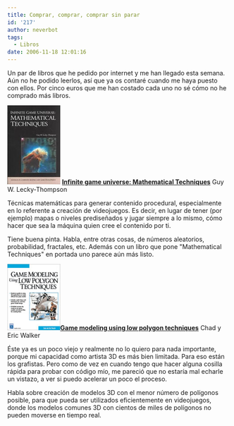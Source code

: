 ```yaml
---
title: Comprar, comprar, comprar sin parar
id: '217'
author: neverbot
tags:
  - Libros
date: 2006-11-18 12:01:16
---
```


Un par de libros que he pedido por internet y me han llegado esta semana. Aún no he podido leerlos, así que ya os contaré cuando me haya puesto con ellos. Por cinco euros que me han costado cada uno no sé cómo no he comprado más libros.

![Infinite Game Universe](./comprar-comprar-comprar-sin-parar/InfiniteGameUniverse.jpg "Infinite Game Universe")
**[Infinite game universe: Mathematical Techniques](http://www.charlesriver.com/books/BookDetail.aspx?productID=8720)** Guy W. Lecky-Thompson

Técnicas matemáticas para generar contenido procedural, especialmente en lo referente a creación de videojuegos. Es decir, en lugar de tener (por ejemplo) mapas o niveles prediseñados y jugar siempre a lo mismo, cómo hacer que sea la máquina quien cree el contenido por ti.

Tiene buena pinta. Habla, entre otras cosas, de números aleatorios, probabilidad, fractales, etc. Además con un libro que pone "Mathematical Techniques" en portada uno parece aún más listo.

[![Low Poligon Techniques](./comprar-comprar-comprar-sin-parar/LowPoligonTechniques.jpg "Low Poligon Techniques")](http://www.charlesriver.com/Books/BookDetail.aspx?productID=8717)[**Game modeling using low polygon techniques**](http://www.charlesriver.com/Books/BookDetail.aspx?productID=8717) Chad y Eric Walker

Éste ya es un poco viejo y realmente no lo quiero para nada importante, porque mi capacidad como artista 3D es más bien limitada. Para eso están los grafistas. Pero como de vez en cuando tengo que hacer alguna cosilla rápida para probar con código mío, me pareció que no estaría mal echarle un vistazo, a ver si puedo acelerar un poco el proceso.

Habla sobre creación de modelos 3D con el menor número de polígonos posible, para que pueda ser utilizados eficientemente en videojuegos, donde los modelos comunes 3D con cientos de miles de polígonos no pueden moverse en tiempo real.